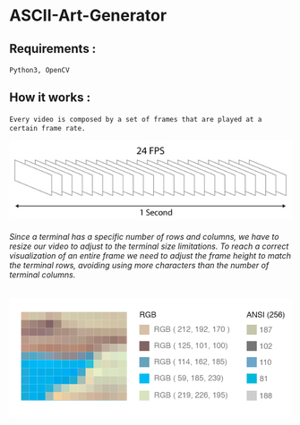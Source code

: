 # ASCII-Art-Generator

## Requirements :
    Python3, OpenCV

## How it works :
    Every video is composed by a set of frames that are played at a certain frame rate.
    
![Video Frames](./images/frames.png)

###### Since a terminal has a specific number of rows and columns, we have to resize our video to adjust to the terminal size limitations. To reach a correct visualization of an entire frame we need to adjust the frame height to match the terminal rows, avoiding using more characters than the number of terminal columns.

![Resizing](./images/imgPixelSection.png)
